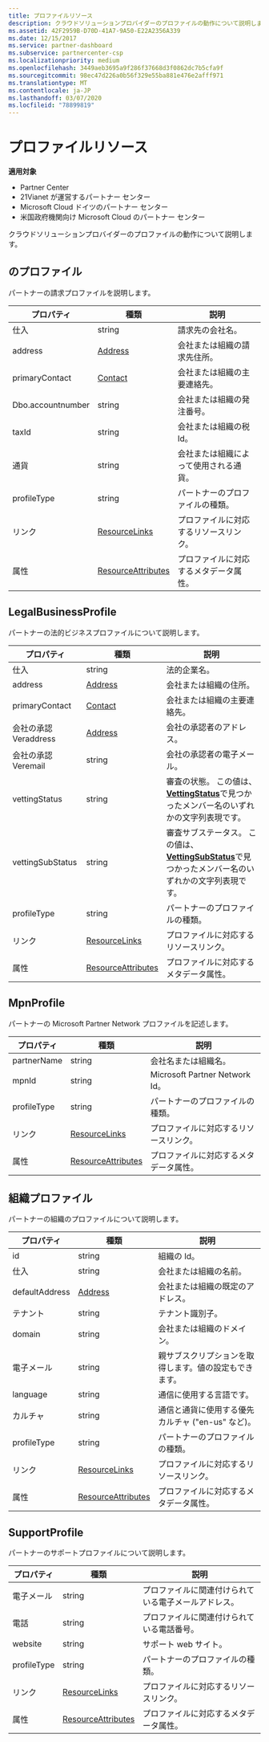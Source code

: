 ```yaml
---
title: プロファイルリソース
description: クラウドソリューションプロバイダーのプロファイルの動作について説明します。
ms.assetid: 42F2959B-D70D-41A7-9A50-E22A2356A339
ms.date: 12/15/2017
ms.service: partner-dashboard
ms.subservice: partnercenter-csp
ms.localizationpriority: medium
ms.openlocfilehash: 3449aeb3695a9f286f37668d3f0862dc7b5cfa9f
ms.sourcegitcommit: 98ec47d226a0b56f329e55ba881e476e2afff971
ms.translationtype: MT
ms.contentlocale: ja-JP
ms.lasthandoff: 03/07/2020
ms.locfileid: "78899819"
---
```

# <a name="profile-resources"></a>プロファイルリソース


**適用対象**

- Partner Center
- 21Vianet が運営するパートナー センター
- Microsoft Cloud ドイツのパートナー センター
- 米国政府機関向け Microsoft Cloud のパートナー センター

クラウドソリューションプロバイダーのプロファイルの動作について説明します。

## <a name="span-idbillingprofilespan-idbillingprofilespan-idbillingprofilebillingprofile"></a><span id="BillingProfile"/><span id="billingprofile"/><span id="BILLINGPROFILE"/>のプロファイル


パートナーの請求プロファイルを説明します。

| プロパティ            | 種類                                                           | 説明                                                 |
|---------------------|----------------------------------------------------------------|-------------------------------------------------------------|
| 仕入         | string                                                         | 請求先の会社名。                                   |
| address             | [Address](utility-resources.md#address)                       | 会社または組織の請求先住所。 |
| primaryContact      | [Contact](utility-resources.md#contact)                       | 会社または組織の主要連絡先。        |
| Dbo.accountnumber | string                                                         | 会社または組織の発注番号。        |
| taxId               | string                                                         | 会社または組織の税 Id。                       |
| 通貨     | string                                                         | 会社または組織によって使用される通貨。           |
| profileType         | string                                                         | パートナーのプロファイルの種類。                                   |
| リンク               | [ResourceLinks](utility-resources.md#resourcelinks)           | プロファイルに対応するリソースリンク。            |
| 属性          | [ResourceAttributes](utility-resources.md#resourceattributes) | プロファイルに対応するメタデータ属性。       |

 

## <a name="span-idlegalbusinessprofilespan-idlegalbusinessprofilespan-idlegalbusinessprofilelegalbusinessprofile"></a><span id="LegalBusinessProfile"/><span id="legalbusinessprofile"/><span id="LEGALBUSINESSPROFILE"/>LegalBusinessProfile


パートナーの法的ビジネスプロファイルについて説明します。

| プロパティ               | 種類                                                           | 説明                                                                                                                                                          |
|------------------------|----------------------------------------------------------------|----------------------------------------------------------------------------------------------------------------------------------------------------------------------|
| 仕入            | string                                                         | 法的企業名。                                                                                                                                              |
| address                | [Address](utility-resources.md#address)                       | 会社または組織の住所。                                                                                                                          |
| primaryContact         | [Contact](utility-resources.md#contact)                       | 会社または組織の主要連絡先。                                                                                                                 |
| 会社の承認 Veraddress | [Address](utility-resources.md#address)                       | 会社の承認者のアドレス。                                                                                                                                        |
| 会社の承認 Veremail   | string                                                         | 会社の承認者の電子メール。                                                                                                                                          |
| vettingStatus          | string                                                         | 審査の状態。 この値は、 [**VettingStatus**](https://docs.microsoft.com/dotnet/api/microsoft.store.partnercenter.models.partners.vettingstatus)で見つかったメンバー名のいずれかの文字列表現です。           |
| vettingSubStatus       | string                                                         | 審査サブステータス。 この値は、 [**VettingSubStatus**](https://docs.microsoft.com/dotnet/api/microsoft.store.partnercenter.models.partners.vettingsubstatus)で見つかったメンバー名のいずれかの文字列表現です。 |
| profileType            | string                                                         | パートナーのプロファイルの種類。                                                                                                                                            |
| リンク                  | [ResourceLinks](utility-resources.md#resourcelinks)           | プロファイルに対応するリソースリンク。                                                                                                                     |
| 属性             | [ResourceAttributes](utility-resources.md#resourceattributes) | プロファイルに対応するメタデータ属性。                                                                                                                |

 

## <a name="span-idmpnprofilespan-idmpnprofilespan-idmpnprofilempnprofile"></a><span id="MpnProfile"/><span id="mpnprofile"/><span id="MPNPROFILE"/>MpnProfile


パートナーの Microsoft Partner Network プロファイルを記述します。

| プロパティ    | 種類                                                           | 説明                                           |
|-------------|----------------------------------------------------------------|-------------------------------------------------------|
| partnerName | string                                                         | 会社名または組織名。                     |
| mpnId       | string                                                         | Microsoft Partner Network Id。                     |
| profileType | string                                                         | パートナーのプロファイルの種類。                             |
| リンク       | [ResourceLinks](utility-resources.md#resourcelinks)           | プロファイルに対応するリソースリンク。      |
| 属性  | [ResourceAttributes](utility-resources.md#resourceattributes) | プロファイルに対応するメタデータ属性。 |

 

## <a name="span-idorganizationprofilespan-idorganizationprofilespan-idorganizationprofileorganizationprofile"></a><span id="OrganizationProfile"/><span id="organizationprofile"/><span id="ORGANIZATIONPROFILE"/>組織プロファイル


パートナーの組織のプロファイルについて説明します。

| プロパティ       | 種類                                                           | 説明                                                            |
|----------------|----------------------------------------------------------------|------------------------------------------------------------------------|
| id             | string                                                         | 組織の Id。                                                 |
| 仕入    | string                                                         | 会社または組織の名前。                               |
| defaultAddress | [Address](utility-resources.md#address)                       | 会社または組織の既定のアドレス。                    |
| テナント       | string                                                         | テナント識別子。                                                 |
| domain         | string                                                         | 会社または組織のドメイン。                                  |
| 電子メール          | string                                                         | 親サブスクリプションを取得します。値の設定もできます。                                  |
| language       | string                                                         | 通信に使用する言語です。                              |
| カルチャ        | string                                                         | 通信と通貨に使用する優先カルチャ ("en-us" など)。 |
| profileType    | string                                                         | パートナーのプロファイルの種類。                                              |
| リンク          | [ResourceLinks](utility-resources.md#resourcelinks)           | プロファイルに対応するリソースリンク。                       |
| 属性     | [ResourceAttributes](utility-resources.md#resourceattributes) | プロファイルに対応するメタデータ属性。                  |

 

## <a name="span-idsupportprofilespan-idsupportprofilespan-idsupportprofilesupportprofile"></a><span id="SupportProfile"/><span id="supportprofile"/><span id="SUPPORTPROFILE"/>SupportProfile


パートナーのサポートプロファイルについて説明します。

| プロパティ    | 種類                                                           | 説明                                           |
|-------------|----------------------------------------------------------------|-------------------------------------------------------|
| 電子メール       | string                                                         | プロファイルに関連付けられている電子メールアドレス。        |
| 電話   | string                                                         | プロファイルに関連付けられている電話番号。         |
| website     | string                                                         | サポート web サイト。                                  |
| profileType | string                                                         | パートナーのプロファイルの種類。                             |
| リンク       | [ResourceLinks](utility-resources.md#resourcelinks)           | プロファイルに対応するリソースリンク。      |
| 属性  | [ResourceAttributes](utility-resources.md#resourceattributes) | プロファイルに対応するメタデータ属性。 |

 

 

 




